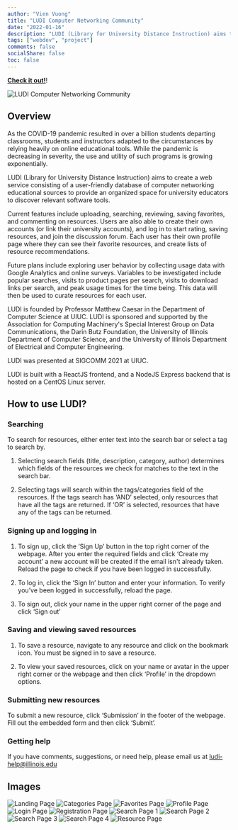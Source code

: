 ```yaml
---
author: "Vien Vuong"
title: "LUDI Computer Networking Community"
date: "2022-01-16"
description: "LUDI (Library for University Distance Instruction) aims to create a web service consisting of a user-friendly database of computer networking educational sources to provide an organized space for university educators to discover relevant software tools."
tags: ["webdev", "project"]
comments: false
socialShare: false
toc: false
---
```


[**Check it out!**](https://ludi.cs.illinois.edu)!

![LUDI Computer Networking Community](assets/landing.png)

## Overview

As the COVID-19 pandemic resulted in over a billion students departing classrooms, students and instructors adapted to the circumstances by relying heavily on online educational tools. While the pandemic is decreasing in severity, the use and utility of such programs is growing exponentially.

LUDI (Library for University Distance Instruction) aims to create a web service consisting of a user-friendly database of computer networking educational sources to provide an organized space for university educators to discover relevant software tools.

Current features include uploading, searching, reviewing, saving favorites, and commenting on resources. Users are also able to create their own accounts (or link their university accounts), and log in to start rating, saving resources, and join the discussion forum. Each user has their own profile page where they can see their favorite resources, and create lists of resource recommendations.

Future plans include exploring user behavior by collecting usage data with Google Analytics and online surveys. Variables to be investigated include popular searches, visits to product pages per search, visits to download links per search, and peak usage times for the time being. This data will then be used to curate resources for each user.

LUDI is founded by Professor Matthew Caesar in the Department of Computer Science at UIUC. LUDI is sponsored and supported by the Association for Computing Machinery's Special Interest Group on Data Communications, the Darin Butz Foundation, the University of Illinois Department of Computer Science, and the University of Illinois Department of Electrical and Computer Engineering.

LUDI was presented at SIGCOMM 2021 at UIUC.

LUDI is built with a ReactJS frontend, and a NodeJS Express backend that is hosted on a CentOS Linux server.

## How to use LUDI?

### Searching

To search for resources, either enter text into the search bar or select a tag to search by.

1. Selecting search fields (title, description, category, author) determines which fields of the resources we check for matches to the text in the search bar.

2. Selecting tags will search within the tags/categories field of the resources. If the tags search has ‘AND’ selected, only resources that have all the tags are returned. If ‘OR’ is selected, resources that have any of the tags can be returned.

### Signing up and logging in

1. To sign up, click the ‘Sign Up’ button in the top right corner of the webpage. After you enter the required fields and click ‘Create my account’ a new account will be created if the email isn't already taken. Reload the page to check if you have been logged in successfully.

2. To log in, click the ‘Sign In’ button and enter your information. To verify you’ve been logged in successfully, reload the page.

3. To sign out, click your name in the upper right corner of the page and click ‘Sign out’

### Saving and viewing saved resources

1. To save a resource, navigate to any resource and click on the bookmark icon. You must be signed in to save a resource.

2. To view your saved resources, click on your name or avatar in the upper right corner or the webpage and then click ‘Profile’ in the dropdown options.

### Submitting new resources

To submit a new resource, click ‘Submission’ in the footer of the webpage. Fill out the embedded form and then click ‘Submit’.

### Getting help

If you have comments, suggestions, or need help, please email us at ludi-help@illinois.edu

## Images

![Landing Page](assets/landing_light.png)
![Categories Page](assets/categories.png)
![Favorites Page](assets/favorites.png)
![Profile Page](assets/profile.png)
![Login Page](assets/login.png)
![Registration Page](assets/registration.png)
![Search Page 1](assets/search1.png)
![Search Page 2](assets/search2.png)
![Search Page 3](assets/search3.png)
![Search Page 4](assets/search4.png)
![Resource Page](assets/resource.png)
